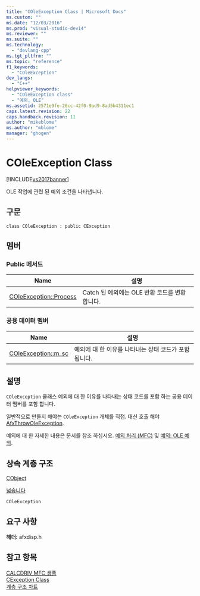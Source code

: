 ```yaml
---
title: "COleException Class | Microsoft Docs"
ms.custom: ""
ms.date: "12/03/2016"
ms.prod: "visual-studio-dev14"
ms.reviewer: ""
ms.suite: ""
ms.technology: 
  - "devlang-cpp"
ms.tgt_pltfrm: ""
ms.topic: "reference"
f1_keywords: 
  - "COleException"
dev_langs: 
  - "C++"
helpviewer_keywords: 
  - "COleException class"
  - "예외, OLE"
ms.assetid: 2571e9fe-26cc-42f0-9ad9-8ad5b4311ec1
caps.latest.revision: 22
caps.handback.revision: 11
author: "mikeblome"
ms.author: "mblome"
manager: "ghogen"
---
```

# COleException Class
[!INCLUDE[vs2017banner](../../assembler/inline/includes/vs2017banner.md)]

OLE 작업에 관련 된 예외 조건을 나타냅니다.  
  
## 구문  
  
```  
class COleException : public CException  
```  
  
## 멤버  
  
### Public 메서드  
  
|Name|설명|  
|----------|--------|  
|[COleException::Process](../Topic/COleException::Process.md)|Catch 된 예외에는 OLE 반환 코드를 변환합니다.|  
  
### 공용 데이터 멤버  
  
|Name|설명|  
|----------|--------|  
|[COleException::m\_sc](../Topic/COleException::m_sc.md)|예외에 대 한 이유를 나타내는 상태 코드가 포함 됩니다.|  
  
## 설명  
 `COleException` 클래스 예외에 대 한 이유를 나타내는 상태 코드를 포함 하는 공용 데이터 멤버를 포함 합니다.  
  
 일반적으로 만들지 해야는 `COleException` 개체를 직접. 대신 호출 해야  [AfxThrowOleException](../Topic/AfxThrowOleException.md).  
  
 예외에 대 한 자세한 내용은 문서를 참조 하십시오.  [예외 처리 \(MFC\)](../../mfc/exception-handling-in-mfc.md) 및  [예외: OLE 예외](../../mfc/exceptions-ole-exceptions.md).  
  
## 상속 계층 구조  
 [CObject](../../mfc/reference/cobject-class.md)  
  
 [넓습니다](../../mfc/reference/cexception-class.md)  
  
 `COleException`  
  
## 요구 사항  
 **헤더:**  afxdisp.h  
  
## 참고 항목  
 [CALCDRIV MFC 샘플](../../top/visual-cpp-samples.md)   
 [CException Class](../../mfc/reference/cexception-class.md)   
 [계층 구조 차트](../../mfc/hierarchy-chart.md)